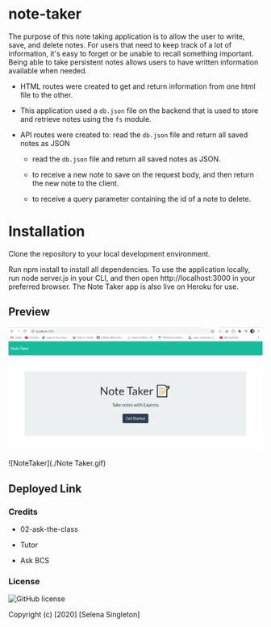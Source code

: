 # note-taker
The purpose of this note taking application is to allow the user to write, save, and delete notes. For users that need to keep track of a lot of information, it's easy to forget or be unable to recall something important. Being able to take persistent notes allows users to have written information available when needed.

* HTML routes were created to get and return information from one html file to the other.

* This application used a `db.json` file on the backend that is used to store and retrieve notes using the `fs` module.

* API routes were created to: read the `db.json` file and return all saved notes as JSON 

  * read the `db.json` file and return all saved notes as JSON.

  * to receive a new note to save on the request body, and then return the new note to the client.

  * to receive a query parameter containing the id of a note to delete. 
  

 # Installation

Clone the repository to your local development environment. 

Run npm install to install all dependencies. To use the application locally, run node server.js in your CLI, and then open http://localhost:3000 in your preferred browser. The Note Taker app is also live on Heroku for use.

## Preview 

![note taker](./notetaker.PNG)

![NoteTaker](./Note Taker.gif)


## Deployed Link



### Credits

* 02-ask-the-class

* Tutor

* Ask BCS 

### License 

![GitHub license](https://img.shields.io/badge/license-MIT-blue.svg)

Copyright (c) [2020] [Selena Singleton]

